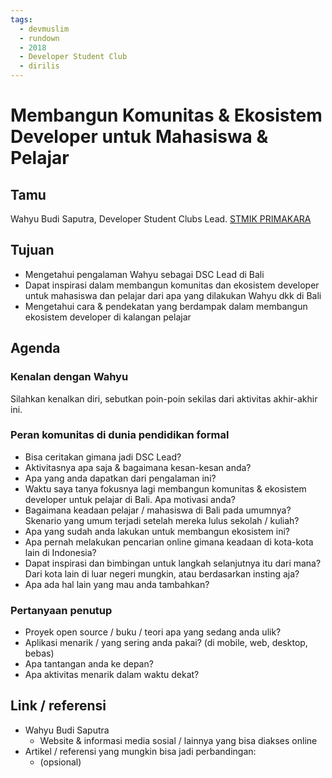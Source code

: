 ```yaml
---
tags:
  - devmuslim
  - rundown
  - 2018
  - Developer Student Club
  - dirilis
---
```


# Membangun Komunitas & Ekosistem Developer untuk Mahasiswa & Pelajar

## Tamu

Wahyu Budi Saputra, Developer Student Clubs Lead. [STMIK PRIMAKARA](primakara.ac.id)

## Tujuan

- Mengetahui pengalaman Wahyu sebagai DSC Lead di Bali
- Dapat inspirasi dalam membangun komunitas dan ekosistem developer untuk mahasiswa dan pelajar dari apa yang dilakukan Wahyu dkk di Bali
- Mengetahui cara & pendekatan yang berdampak dalam membangun ekosistem developer di kalangan pelajar

## Agenda

### Kenalan dengan Wahyu

Silahkan kenalkan diri, sebutkan poin-poin sekilas dari aktivitas akhir-akhir ini.

### Peran komunitas di dunia pendidikan formal

- Bisa ceritakan gimana jadi DSC Lead?
- Aktivitasnya apa saja & bagaimana kesan-kesan anda?
- Apa yang anda dapatkan dari pengalaman ini?
- Waktu saya tanya fokusnya lagi membangun komunitas & ekosistem developer untuk pelajar di Bali. Apa motivasi anda?
- Bagaimana keadaan pelajar / mahasiswa di Bali pada umumnya? Skenario yang umum terjadi setelah mereka lulus sekolah / kuliah?
- Apa yang sudah anda lakukan untuk membangun ekosistem ini?
- Apa pernah melakukan pencarian online gimana keadaan di kota-kota lain di Indonesia?
- Dapat inspirasi dan bimbingan untuk langkah selanjutnya itu dari mana? Dari kota lain di luar negeri mungkin, atau berdasarkan insting aja?
- Apa ada hal lain yang mau anda tambahkan?

### Pertanyaan penutup

- Proyek open source / buku / teori apa yang sedang anda ulik?
- Aplikasi menarik / yang sering anda pakai? (di mobile, web, desktop, bebas)
- Apa tantangan anda ke depan?
- Apa aktivitas menarik dalam waktu dekat?

## Link / referensi

- Wahyu Budi Saputra
    - Website & informasi media sosial / lainnya yang bisa diakses online
- Artikel / referensi yang mungkin bisa jadi perbandingan:
    - (opsional)